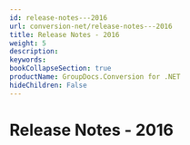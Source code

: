 ```yaml
---
id: release-notes---2016
url: conversion-net/release-notes---2016
title: Release Notes - 2016
weight: 5
description: 
keywords: 
bookCollapseSection: true
productName: GroupDocs.Conversion for .NET
hideChildren: False
---
```


# Release Notes - 2016


